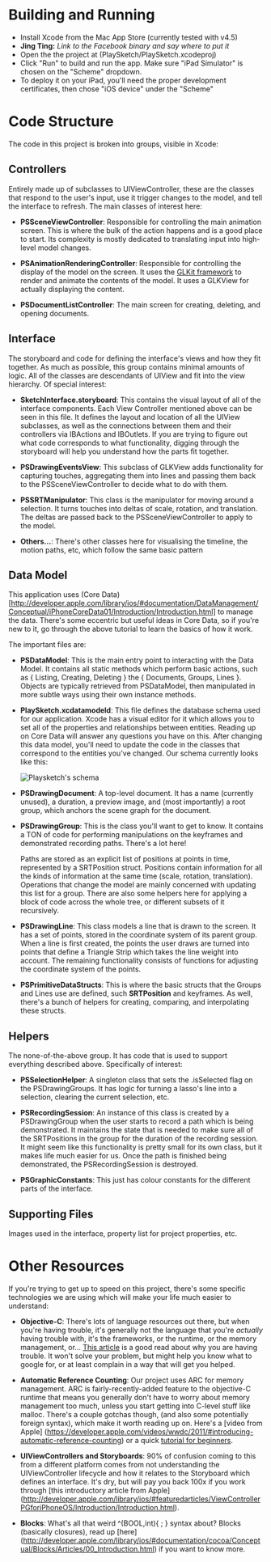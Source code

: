 Building and Running
====================

- Install Xcode from the Mac App Store (currently tested with v4.5)
- **Jing Ting:** *Link to the Facebook binary and say where to put it*
- Open the the project at (PlaySketch/PlaySketch.xcodeproj)
- Click "Run" to build and run the app. Make sure "iPad Simulator" is chosen on the 
  "Scheme" dropdown.
- To deploy it on your iPad, you'll need the proper development certificates, then chose 
  "iOS device" under the "Scheme"


Code Structure
==============

The code in this project is broken into groups, visible in Xcode:

Controllers
-----------
Entirely made up of subclasses to UIViewController, these are the classes that respond to 
the user's input, use it trigger changes to the model, and tell the interface to refresh. 
The main classes of interest here:

  - **PSSceneViewController**: Responsible for controlling the main animation screen. This
    is where the bulk of the action happens and is a good place to start. Its complexity 
    is mostly dedicated to translating input into high-level model changes.

  - **PSAnimationRenderingController**: Responsible for controlling the display of the 
    model on the screen. It uses the [GLKit framework](http://developer.apple.com/library/IOs/#documentation/GLkit/Reference/GLKit_Collection/_index.html)
    to render and animate the contents of the model. It uses a GLKView for actually 
    displaying the content.

  - **PSDocumentListController**: The main screen for creating, deleting, and opening 
  documents.


Interface
---------
The storyboard and code for defining the interface's views and how they fit together. As much as possible, this group 
contains minimal amounts of logic. All of the classes are descendants of UIView and fit into the view hierarchy. Of 
special interest:

  - **SketchInterface.storyboard**: This contains the visual layout of all of the interface components. Each View 
    Controller mentioned above can be seen in this file. It defines the layout and location of all the UIView subclasses,
    as well as the connections between them and their controllers via IBActions and IBOutlets. If you are trying to 
    figure out what code corresponds to what functionality, digging through the storyboard will help you understand how
    the parts fit together.

  - **PSDrawingEventsView**: This subclass of GLKView adds functionality for capturing touches, aggregating them into
    lines and passing them back to the PSSceneViewController to decide what to do with them.

  - **PSSRTManipulator**: This class is the manipulator for moving around a selection. It turns touches into deltas of
    scale, rotation, and translation. The deltas are passed back to the PSSceneViewController to apply to the model.

  - **Others...**: There's other classes here for visualising the timeline, the motion paths, etc, which follow the same
    basic pattern


Data Model
----------
This application uses (Core Data)[http://developer.apple.com/library/ios/#documentation/DataManagement/Conceptual/iPhoneCoreData01/Introduction/Introduction.html]
to manage the data. There's some eccentric but useful ideas in Core Data, so if you're new to it, go through the above 
tutorial to learn the basics of how it work.

The important files are:

  - **PSDataModel**: This is the main entry point to interacting with the Data Model. It contains all static methods
    which perform basic actions, such as { Listing, Creating, Deleting } the { Documents, Groups, Lines }. Objects are
    typically retrieved from PSDataModel, then manipulated in more subtle ways using their own instance methods.

  - **PlaySketch.xcdatamodeld**: This file defines the database schema used for our application. Xcode has a visual editor 
    for it which allows you to set all of the properties and relationships between entities. Reading up on Core Data will
    answer any questions you have on this. After changing this data model, you'll need to update the code in the classes
    that correspond to the entities you've changed. Our schema currently looks like this:

    ![Playsketch's schema](https://raw.github.com/richardcd73/playsketch/master/supporting%20files/documentation/schema_image.png)

  - **PSDrawingDocument**: A top-level document. It has a name (currently unused), a duration, a preview image, and 
    (most importantly) a root group, which anchors the scene graph for the document.

  - **PSDrawingGroup**: This is the class you'll want to get to know. It contains a TON of code for performing 
    manipulations on the keyframes and demonstrated recording paths. There's a lot here!

    Paths are stored as an explicit list of positions at points in time, represented by a SRTPosition struct. Positions 
    contain information for all the kinds of information at the same time (scale, rotation, translation). Operations that
    change the model are mainly concerned with updating this list for a group. There are also some helpers here for
    applying a block of code across the whole tree, or different subsets of it recursively.
    
  - **PSDrawingLine**: This class models a line that is drawn to the screen. It has a set of points, stored in the 
    coordinate system of its parent group. When a line is first created, the points the user draws are turned into points
    that define a Triangle Strip which takes the line weight into account. The remaining functionality consists of
    functions for adjusting the coordinate system of the points.

  - **PSPrimitiveDataStructs**: This is where the basic structs that the Groups and Lines use are defined, such 
    **SRTPosition** and keyframes. As well, there's a bunch of helpers for creating, comparing, and interpolating these
    structs.


Helpers
-------
The none-of-the-above group. It has code that is used to support everything described above. Specifically of interest:

  - **PSSelectionHelper**: A singleton class that sets the .isSelected flag on the PSDrawingGroups. It has logic for 
    turning a lasso's line into a selection, clearing the current selection, etc.

  - **PSRecordingSession**: An instance of this class is created by a PSDrawingGroup when the user starts to record a path
    which is being demonstrated. It maintains the state that is needed to make sure all of the SRTPositions in the group
    for the duration of the recording session. It might seem like this functionality is pretty small for its own class, 
    but it makes life much easier for us. Once the path is finished being demonstrated, the PSRecordingSession is 
    destroyed.

  - **PSGraphicConstants**: This just has colour constants for the different parts of the interface.


Supporting Files
----------------
Images used in the interface, property list for project properties, etc.


Other Resources
===================
If you're trying to get up to speed on this project, there's some specific technologies we are using which will make your
life much easier to understand:

  - **Objective-C**: There's lots of language resources out there, but when you're having trouble, it's generally not
    the language that you're *actually* having trouble with, it's the frameworks, or the runtime, or the memory 
    management, or... [This article](http://ashfurrow.com/2012/03/why-objective-c-is-hard/) is a good read about why you 
    are having trouble. It won't solve your problem, but might help you know what to google for, or at least complain in
    a way that will get you helped.

  - **Automatic Reference Counting**: Our project uses ARC for memory management. ARC is fairly-recently-added feature to
    the objective-C runtime that means you generally don't have to worry about memory management too much, unless you 
    start getting into C-level stuff like malloc. There's a couple gotchas though, (and also some potentially foreign 
    syntax), which make it worth reading up on. Here's a [video from Apple]
    (https://developer.apple.com/videos/wwdc/2011/#introducing-automatic-reference-counting) or a quick [tutorial for 
    beginners](http://www.raywenderlich.com/5677/beginning-arc-in-ios-5-part-1).

  - **UIViewControllers and Storyboards**: 90% of confusion coming to this from a different platform comes from not
    understanding the UIViewController lifecycle and how it relates to the Storyboard which defines an interface. It's 
    dry, but will pay you back 100x if you work through [this introductory article from Apple]
    (http://developer.apple.com/library/ios/#featuredarticles/ViewControllerPGforiPhoneOS/Introduction/Introduction.html).

  - **Blocks**: What's all that weird ^(BOOL,int){ ; } syntax about? Blocks (basically closures), read up [here]
    (http://developer.apple.com/library/ios/#documentation/cocoa/Conceptual/Blocks/Articles/00_Introduction.html) if you
    want to know more.
